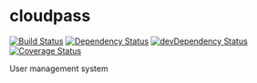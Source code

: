 # cloudpass

[![Build Status](https://travis-ci.org/dhatim/cloudpass.svg?branch=master)](https://travis-ci.org/dhatim/cloudpass)
[![Dependency Status](https://david-dm.org/dhatim/cloudpass.svg)](https://david-dm.org/dhatim/cloudpass)
[![devDependency Status](https://david-dm.org/dhatim/cloudpass/dev-status.svg)](https://david-dm.org/dhatim/cloudpass#info=devDependencies)
[![Coverage Status](https://coveralls.io/repos/github/dhatim/cloudpass/badge.svg?branch=master)](https://coveralls.io/github/dhatim/cloudpass?branch=master)

User management system
